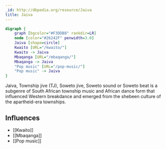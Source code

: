 ```yaml
---
_id: http://dbpedia.org/resource/Jaiva
title: Jaiva
---
```


```dot
digraph {
	graph [bgcolor="#F3DDB8" rankdir=LR]
	node [color="#26242F" penwidth=3.0]
	Jaiva [shape=circle]
	Kwaito [URL="/kwaito/"]
	Kwaito -> Jaiva
	Mbaqanga [URL="/mbaqanga/"]
	Mbaqanga -> Jaiva
	"Pop music" [URL="/pop-music/"]
	"Pop music" -> Jaiva
}
```

Jaiva, Township jive (TJ), Soweto jive, Soweto sound or Soweto beat is a subgenre of South African township music and African dance form that influenced Western breakdance and emerged from the shebeen culture of the apartheid-era townships.

## Influences
- [[Kwaito]]
- [[Mbaqanga]]
- [[Pop music]]
